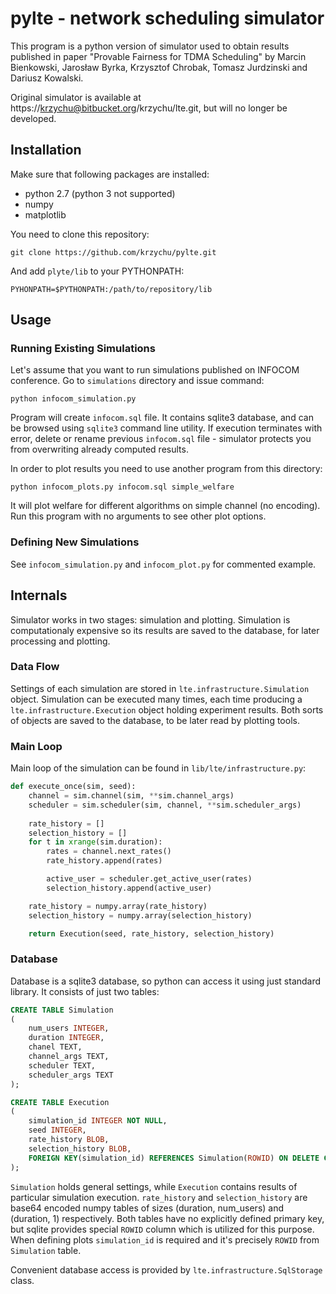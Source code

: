 # pylte - network scheduling simulator

This program is a python version of simulator used to obtain results published
in paper "Provable Fairness for TDMA Scheduling" by Marcin Bienkowski, Jarosław
Byrka, Krzysztof Chrobak, Tomasz Jurdzinski and Dariusz Kowalski.

Original simulator is available at https://krzychu@bitbucket.org/krzychu/lte.git, 
but will no longer be developed.

## Installation
Make sure that following packages are installed:
* python 2.7 (python 3 not supported)
* numpy
* matplotlib

You need to clone this repository:
```
git clone https://github.com/krzychu/pylte.git
```
And add `plyte/lib` to your PYTHONPATH:
```
PYHONPATH=$PYTHONPATH:/path/to/repository/lib
```

## Usage
### Running Existing Simulations
Let's assume that you want to run simulations published on INFOCOM conference. Go to
`simulations` directory and issue command:
```
python infocom_simulation.py
```
Program will create `infocom.sql` file. It contains sqlite3 database, and can be 
browsed using `sqlite3` command line utility. If execution terminates with error, delete
or rename previous `infocom.sql` file - simulator protects you from overwriting already
computed results.

In order to plot results you need to use another program from this directory:
```
python infocom_plots.py infocom.sql simple_welfare
```
It will plot welfare for different algorithms on simple channel (no encoding). Run this program with no arguments
to see other plot options.

### Defining New Simulations
See `infocom_simulation.py` and `infocom_plot.py` for commented example.

## Internals
Simulator works in two stages: simulation and plotting. Simulation is computationaly expensive
so its results are saved to the database, for later processing and plotting.

### Data Flow
Settings of each simulation are stored in `lte.infrastructure.Simulation` object. Simulation
can be executed many times, each time producing a `lte.infrastructure.Execution` object
holding experiment results. Both sorts of objects are saved to the database, to
be later read by plotting tools.

### Main Loop
Main loop of the simulation can be found in `lib/lte/infrastructure.py`:
```python
def execute_once(sim, seed):
    channel = sim.channel(sim, **sim.channel_args)
    scheduler = sim.scheduler(sim, channel, **sim.scheduler_args)
   
    rate_history = []
    selection_history = []
    for t in xrange(sim.duration):
        rates = channel.next_rates()
        rate_history.append(rates)

        active_user = scheduler.get_active_user(rates)
        selection_history.append(active_user)

    rate_history = numpy.array(rate_history)
    selection_history = numpy.array(selection_history)

    return Execution(seed, rate_history, selection_history)
```

### Database
Database is a sqlite3 database, so python can access it using just standard library. It consists
of just two tables:
```sql
CREATE TABLE Simulation 
(
    num_users INTEGER, 
    duration INTEGER, 
    chanel TEXT,
    channel_args TEXT,
    scheduler TEXT,
    scheduler_args TEXT
);

CREATE TABLE Execution
(
    simulation_id INTEGER NOT NULL,
    seed INTEGER,
    rate_history BLOB,
    selection_history BLOB,
    FOREIGN KEY(simulation_id) REFERENCES Simulation(ROWID) ON DELETE CASCADE 
);
```
`Simulation` holds general settings, while `Execution` contains results of
particular simulation execution. `rate_history` and `selection_history` are
base64 encoded numpy tables of sizes (duration, num\_users) and (duration, 1) 
respectively. Both tables have no explicitly defined primary key, but sqlite
provides special `ROWID` column which is utilized for this purpose. When defining
plots `simulation_id` is required and it's precisely `ROWID` from `Simulation` table.

Convenient database access is provided by `lte.infrastructure.SqlStorage` class.
